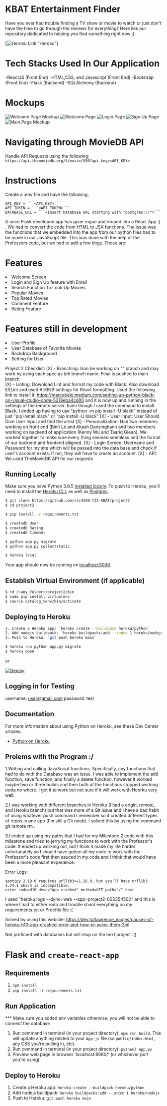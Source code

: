 # KBAT Entertainment Finder

Have you ever had trouble finding a TV show or movie to watch or just don't have the time to go through the reviews for everything? Here lies our repository dedicated to helping you find something right now :)

[![Heroku Link](https://thawing-plains-43721.herokuapp.com/) “Heroku”]
<br>

# Tech Stacks Used In Our Application
-ReactJS (Front End)
-HTML,CSS, and Javascript (Front End)
-Bootstrap (Front End)
-Flask (Backend)
-SQLAlchemy (Backend)


# Mockups

![Welcome Page Mockup](https://raw.githubusercontent.com/adansinghani1/Entertainment-Finder/master/imgs/welcome-page.png)
![Welcome Page](https://raw.githubusercontent.com/csc4350-f21-KBAT/project2/Kash/imgs/Welcome%20Page.png)
![Login Page](https://raw.githubusercontent.com/csc4350-f21-KBAT/project2/Kash/imgs/Login.png)
![Sign Up Page](https://raw.githubusercontent.com/csc4350-f21-KBAT/project2/Kash/imgs/Signup.png)
![Main Page Mockup](https://raw.githubusercontent.com/adansinghani1/Entertainment-Finder/master/imgs/main-page.png)

# Navigating through MovieDB API

Handle API Requests using the following:
```https://api.themoviedb.org/3/movie/550?api_key=<API_KEY>```

# Instructions

Create a .env file and have the following:
```
API_KEY = ```<API_KEY>```
API_TOKEN = ```<API_TOKEN>```
DATABASE_URL = ```<Insert Database URL starting with "postgres://">```
```

A once Flask developed app has gone rogue and reuped into a React App :) . We had to convert the code from HTML to JSX functions. The issue was the functions that we embedded into the app from our python files had to be made in our JavaScript file. This was done with the help of the Professors code, but we had to add a few tingz. Those are:

# Features

<li>Welcome Screen</li>  
<li>Login and Sign Up feature with Email</li>  
<li>Search Function To Look Up Movies</li>  
<li>Popular Movies</li>  
<li>Top Rated Movies</li>  
<li>Comment Feature</li>  
<li>Rating Feature</li>  

# Features still in development

<li>User Profile</li>  
<li>User Database of Favorite Movies</li>
<li>Backdrop Background</li>
<li>Setting for User</li>

Project 2 Checklist:
[X] - Branching: Gon be working on "<user>" branch and may work by using each spec as teh branch name. Final is pushed to main branch  
[X] - Linting: Download Lint and format my code with Black. Also download ESLint and used AirBNB settings for React formatting. Used the following link to install it: https://marcobelo.medium.com/setting-up-python-black-on-visual-studio-code-5318eba4cd00 and it is now up and running in the settings of the remote server. Even though I used the command to install Black, I ended up having to use "python -m pip install -U black" instead of just "pip install black" or "pip install -U black"
[X] - User Input: User Should Give User Input and find the artist
[X] - Personalization: Had two members working on front end (Binh Le and Akash Dansinghani) and two members working on backend of application (Kenny Wu and Taariq Glean). We worked together to make sure every thing seemed seemless and the format of our backend and frontend alligned.
[X] - Login Screen: Username and Password for my site which will be passed into the data base and check if user's account exists. If not, they will have to create an account.
[X] - API: We used TheMovieDB API for our requests

## Running Locally

Make sure you have Python 3.8.5 [installed locally](https://docs.python-guide.org/starting/installation/). To push to Heroku, you'll need to install the [Heroku CLI](https://devcenter.heroku.com/articles/heroku-cli), as well as [Postgres](https://devcenter.heroku.com/articles/heroku-postgresql#local-setup).

```sh
$ git clone https://github.com/csc4350-f21-KBAT/project2
$ cd project2

$ pip install -r requirements.txt

$ createdb User
$ createdb Rating
$ createdb Cimmnet

$ python app.py migrate
$ python app.py collectstatic

$ heroku local
```

Your app should now be running on [localhost:5000](http://localhost:5000/).

## Establish Virtual Environment (if applicable)

```sh
$ cd /<any_folder>/project2/bin
$ sudo pip install virtualenv
$ source catalog_venv/bin/activate
```

## Deploying to Heroku

```sh
1. Create a Heroku app: `heroku create --buildpack heroku/python`
2. Add nodejs buildpack: `heroku buildpacks:add --index 1 heroku/nodejs`
3. Push to Heroku: `git push heroku main`

$ heroku run python app.py migrate
$ heroku open
```

or

[![Deploy](https://www.herokucdn.com/deploy/button.svg)](https://heroku.com/deploy)

## Logging in for Testing

username: user@gmail.com
password: test

## Documentation

For more information about using Python on Heroku, see these Dev Center articles:

- [Python on Heroku](https://devcenter.heroku.com/categories/python)

## Prolems with the Program :/

1.Writing and calling JavaScript functions. Specifically, any functions that had to do with the Database was an issue. I was able to implement the add function, save function, and finally a delete function, however it worked maybe two or three builds and then both of the functions stopped working outta no where. I got it to work but not sure if it will work with Heorku very well.

2.I was working with different branches in Heroku (I had a origin, remote, and Heroku branch) but that was more of a Git issue and I have a bad habit of using whatever push command I remember so it created different types of repos in one app (I'm still a Git noob). I solved this by using the command git remote rm <app-name>.

3.I ended up using my paths that I had for my Milestone 2 code with this milestone and tried to jerryrig my functions to work with the Professor's code. It ended up working out, but I think it made my life harder unfortunately so I should have gotten all my code to work with the Professor's code first then sauced in my code and I think that would have been a more pleasant experience.

Error Logs:

```
spotipy 2.19.0 requires urllib3>=1.26.0, but you'll have urllib3 1.24.1 which is incompatible.
error code=H10 desc="App crashed" method=GET path="/" host
```

I used "heroku logs --dyno=web --app=project2-002354500" and this is where I had to either redo and trouble shoot everything on my requirements.txt or Procfile file :(

Solved by using this website: https://dev.to/lawrence_eagles/causes-of-heroku-h10-app-crashed-error-and-how-to-solve-them-3jnl

Not proficent with databases but will reup on the next project :()

# Flask and `create-react-app`

## Requirements
1. `npm install`
2. `pip install -r requirements.txt`

## Run Application
*** Make sure you added env variables otherwise, you will not be able to connect the database
1. Run command in terminal (in your project directory): `npm run build`. This will update anything related to your `App.js` file (so `public/index.html`, any CSS you're pulling in, etc).
2. Run command in terminal (in your project directory): `python3 app.py`
3. Preview web page in browser 'localhost:8080/' (or whichever port you're using)

## Deploy to Heroku
1. Create a Heroku app: `heroku create --buildpack heroku/python`
2. Add nodejs buildpack: `heroku buildpacks:add --index 1 heroku/nodejs`
3. Push to Heroku: `git push heroku main`
